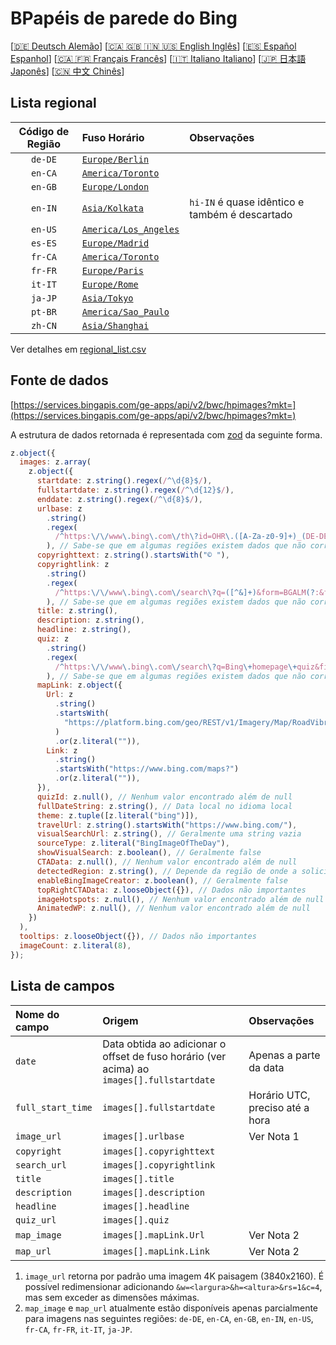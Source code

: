 # BPapéis de parede do Bing

[[🇩🇪 Deutsch Alemão](README_de.md)] [[🇨🇦 🇬🇧 🇮🇳 🇺🇸 English Inglês](README_en.md)] [[🇪🇸 Español Espanhol](README_es.md)] [[🇨🇦 🇫🇷 Français Francês](README_fr.md)] [[🇮🇹 Italiano Italiano](README_it.md)] [[🇯🇵 日本語 Japonês](README_ja.md)] [[🇨🇳 中文 Chinês](README.md)]

## Lista regional

| Código de Região | Fuso Horário                                     | Observações                                    |
| :--------------: | :----------------------------------------------- | :--------------------------------------------- |
|     `de-DE`      | [`Europe/Berlin`](https://time.is/Germany)       |                                                |
|     `en-CA`      | [`America/Toronto`](https://time.is/Canada)      |                                                |
|     `en-GB`      | [`Europe/London`](https://time.is/England)       |                                                |
|     `en-IN`      | [`Asia/Kolkata`](https://time.is/India)          | `hi-IN` é quase idêntico e também é descartado |
|     `en-US`      | [`America/Los_Angeles`](https://time.is/Redmond) |                                                |
|     `es-ES`      | [`Europe/Madrid`](https://time.is/Spain)         |                                                |
|     `fr-CA`      | [`America/Toronto`](https://time.is/Canada)      |                                                |
|     `fr-FR`      | [`Europe/Paris`](https://time.is/France)         |                                                |
|     `it-IT`      | [`Europe/Rome`](https://time.is/Italy)           |                                                |
|     `ja-JP`      | [`Asia/Tokyo`](https://time.is/Japan)            |                                                |
|     `pt-BR`      | [`America/Sao_Paulo`](https://time.is/Brazil)    |                                                |
|     `zh-CN`      | [`Asia/Shanghai`](https://time.is/China)         |                                                |

Ver detalhes em [regional_list.csv](regional_list.csv)

## Fonte de dados

[https://services.bingapis.com/ge-apps/api/v2/bwc/hpimages?mkt=](https://services.bingapis.com/ge-apps/api/v2/bwc/hpimages?mkt=)

A estrutura de dados retornada é representada com [zod](https://zod.dev/) da seguinte forma.

```javascript
z.object({
  images: z.array(
    z.object({
      startdate: z.string().regex(/^\d{8}$/),
      fullstartdate: z.string().regex(/^\d{12}$/),
      enddate: z.string().regex(/^\d{8}$/),
      urlbase: z
        .string()
        .regex(
          /^https:\/\/www\.bing\.com\/th\?id=OHR\.([A-Za-z0-9]+)_(DE-DE|EN-CA|EN-GB|EN-IN|EN-US|ES-ES|FR-CA|FR-FR|IT-IT|JA-JP|PT-BR|ZH-CN)(\d+)_UHD\.jpg$/
        ), // Sabe-se que em algumas regiões existem dados que não correspondem ao padrão
      copyrighttext: z.string().startsWith("© "),
      copyrightlink: z
        .string()
        .regex(
          /^https:\/\/www\.bing\.com\/search\?q=([^&]+)&form=BGALM(?:&filters=HpDate:"(\d{8}_\d{4})")$/
        ), // Sabe-se que em algumas regiões existem dados que não correspondem ao padrão
      title: z.string(),
      description: z.string(),
      headline: z.string(),
      quiz: z
        .string()
        .regex(
          /^https:\/\/www\.bing\.com\/search\?q=Bing\+homepage\+quiz&filters=WQOskey:"HPQuiz_(\d{8})_([^"]+)"&FORM=BGAQ$/
        ), // Sabe-se que em algumas regiões existem dados que não correspondem ao padrão
      mapLink: z.object({
        Url: z
          .string()
          .startsWith(
            "https://platform.bing.com/geo/REST/v1/Imagery/Map/RoadVibrant/"
          )
          .or(z.literal("")),
        Link: z
          .string()
          .startsWith("https://www.bing.com/maps?")
          .or(z.literal("")),
      }),
      quizId: z.null(), // Nenhum valor encontrado além de null
      fullDateString: z.string(), // Data local no idioma local
      theme: z.tuple([z.literal("bing")]),
      travelUrl: z.string().startsWith("https://www.bing.com/"),
      visualSearchUrl: z.string(), // Geralmente uma string vazia
      sourceType: z.literal("BingImageOfTheDay"),
      showVisualSearch: z.boolean(), // Geralmente false
      CTAData: z.null(), // Nenhum valor encontrado além de null
      detectedRegion: z.string(), // Depende da região de onde a solicitação é enviada
      enableBingImageCreator: z.boolean(), // Geralmente false
      topRightCTAData: z.looseObject({}), // Dados não importantes
      imageHotspots: z.null(), // Nenhum valor encontrado além de null
      AnimatedWP: z.null(), // Nenhum valor encontrado além de null
    })
  ),
  tooltips: z.looseObject({}), // Dados não importantes
  imageCount: z.literal(8),
});
```

## Lista de campos

| Nome do campo     | Origem                                                                                    | Observações                     |
| :---------------- | :---------------------------------------------------------------------------------------- | :------------------------------ |
| `date`            | Data obtida ao adicionar o offset de fuso horário (ver acima) ao `images[].fullstartdate` | Apenas a parte da data          |
| `full_start_time` | `images[].fullstartdate`                                                                  | Horário UTC, preciso até a hora |
| `image_url`       | `images[].urlbase`                                                                        | Ver Nota 1                      |
| `copyright`       | `images[].copyrighttext`                                                                  |                                 |
| `search_url`      | `images[].copyrightlink`                                                                  |                                 |
| `title`           | `images[].title`                                                                          |                                 |
| `description`     | `images[].description`                                                                    |                                 |
| `headline`        | `images[].headline`                                                                       |                                 |
| `quiz_url`        | `images[].quiz`                                                                           |                                 |
| `map_image`       | `images[].mapLink.Url`                                                                    | Ver Nota 2                      |
| `map_url`         | `images[].mapLink.Link`                                                                   | Ver Nota 2                      |

1. `image_url` retorna por padrão uma imagem 4K paisagem (3840x2160). É possível redimensionar adicionando `&w=<largura>&h=<altura>&rs=1&c=4`, mas sem exceder as dimensões máximas.
2. `map_image` e `map_url` atualmente estão disponíveis apenas parcialmente para imagens nas seguintes regiões: `de-DE`, `en-CA`, `en-GB`, `en-IN`, `en-US`, `fr-CA`, `fr-FR`, `it-IT`, `ja-JP`.
